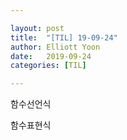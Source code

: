 ```yaml
---

layout: post
title:  "[TIL] 19-09-24"
author: Elliott Yoon
date:   2019-09-24
categories: [TIL]

---
```






함수선언식

함수표현식

